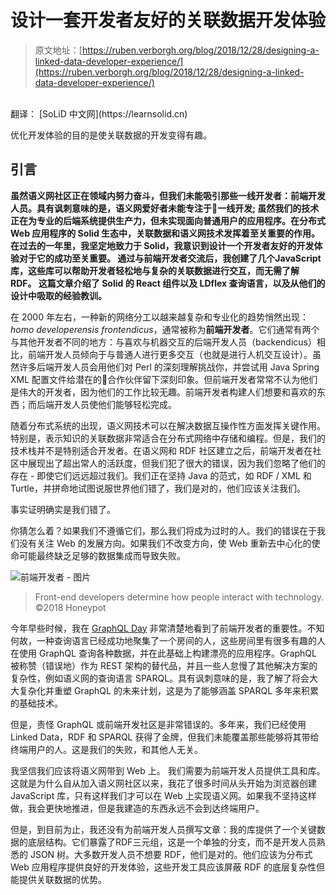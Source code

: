 # 设计一套开发者友好的关联数据开发体验

> 原文地址：[https://ruben.verborgh.org/blog/2018/12/28/designing-a-linked-data-developer-experience/](https://ruben.verborgh.org/blog/2018/12/28/designing-a-linked-data-developer-experience/)
<br>
翻译： [SoLiD 中文网](https://learnsolid.cn)

优化开发体验的目的是使关联数据的开发变得有趣。

## 引言

**虽然语义网社区正在领域内努力奋斗，但我们未能吸引那些一线开发者：前端开发人员。具有讽刺意味的是，语义网爱好者未能专注于一线开发; 虽然我们的技术正在为专业的后端系统提供生产力，但未实现面向普通用户的应用程序。在分布式 Web 应用程序的 Solid 生态中，关联数据和语义网技术发挥着至关重要的作用。在过去的一年里，我坚定地致力于 Solid，我意识到设计一个开发者友好的开发体验对于它的成功至关重要。 通过与前端开发者交流后，我创建了几个JavaScript 库，这些库可以帮助开发者轻松地与复杂的关联数据进行交互，而无需了解 RDF。 这篇文章介绍了 Solid 的 React 组件以及 LDflex 查询语言，以及从他们的设计中吸取的经验教训。**

在 2000 年左右，一种新的网络分工以越来越复杂和专业化的趋势悄然出现：*homo developerensis frontendicus*，通常被称为**前端开发者**。它们通常有两个与其他开发者不同的地方：与喜欢与机器交互的后端开发人员（backendicus）相比，前端开发人员倾向于与普通人进行更多交互（也就是进行人机交互设计）。虽然许多后端开发人员会用他们对 Perl 的深刻理解挑战你，并尝试用 Java Spring XML 配置文件给潜在的合作伙伴留下深刻印象。但前端开发者常常不认为他们是伟大的开发者，因为他们的工作比较无趣。前端开发者构建人们想要和喜欢的东西；而后端开发人员使他们能够轻松完成。

随着分布式系统的出现，语义网技术可以在解决数据互操作性方面发挥关键作用。 特别是，表示知识的关联数据非常适合在分布式网络中存储和编程。但是，我们的技术栈并不是特别适合开发者。在语义网和 RDF 社区建立之后，前端开发者在社区中展现出了超出常人的活跃度，但我们犯了很大的错误，因为我们忽略了他们的存在 - 即使它们远远超过我们。我们正在坚持 Java 的范式，如 RDF / XML 和Turtle，并拼命地试图说服世界他们错了，我们是对的，他们应该关注我们。

事实证明确实是我们错了。

你猜怎么着？如果我们不遵循它们，那么我们将成为过时的人。我们的错误在于我们没有关注 Web 的发展方向。如果我们不改变方向，使 Web 重新去中心化的使命可能最终缺乏足够的数据集成而导致失败。

![前端开发者 - 图片](https://ruben.verborgh.org/images/blog/front-end-devs.jpg)
> Front-end developers determine how people interact with technology. ©2018 Honeypot

今年早些时候，我在 [GraphQL Day](https://medium.com/graphqlconf/graphql-day-in-amsterdam-on-april-14-dee87bd9fc21) 非常清楚地看到了前端开发者的重要性。不知何故，一种查询语言已经成功地聚集了一个房间的人，这些房间里有很多有趣的人在使用 GraphQL 查询各种数据，并在此基础上构建漂亮的应用程序。GraphQL 被称赞（错误地）作为 REST 架构的替代品，并且一些人怠慢了其他解决方案的复杂性，例如语义网的查询语言 SPARQL。具有讽刺意味的是，我了解了将会大大复杂化并重塑 GraphQL 的未来计划，这是为了能够涵盖 SPARQL 多年来积累的基础技术。

但是，责怪 GraphQL 或前端开发社区是非常错误的。多年来，我们已经使用Linked Data，RDF 和 SPARQL 获得了金牌，但我们未能覆盖那些能够将其带给终端用户的人。这是我们的失败，和其他人无关。

我坚信我们应该将语义网带到 Web 上。 我们需要为前端开发人员提供工具和库。这就是为什么自从加入语义网社区以来，我花了很多时间从头开始为浏览器创建JavaScript 库，只有这样我们才可以在 Web 上实现语义网。如果我不坚持这样做，我会更快地推进，但是我建造的东西永远不会到达终端用户。

但是，到目前为止，我还没有为前端开发人员撰写文章：我的库提供了一个关键数据的底层结构。它们暴露了RDF三元组，这是一个单独的分支，而不是开发人员熟悉的 JSON 树。大多数开发人员不想要 RDF，他们是对的。他们应该为分布式 Web 应用程序提供良好的开发体验，这些开发工具应该屏蔽 RDF 的底层复杂性但能提供关联数据的优势。
